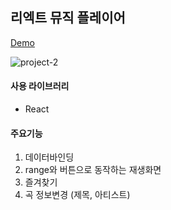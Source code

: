 ## 리엑트 뮤직 플레이어

[Demo](http://leesq.dothome.co.kr/musicplayer/index.html)

![project-2](https://user-images.githubusercontent.com/99323657/153775133-9c1e73c5-7c27-4842-94f6-ccaba8b96a74.png)

#### 사용 라이브러리
 * React

#### 주요기능
1. 데이터바인딩
2. range와 버튼으로 동작하는 재생화면
3. 즐겨찾기
4. 곡 정보변경 (제목, 아티스트)
